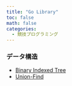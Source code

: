 ```yaml
---
title: "Go Library"
toc: false
math: false
categories:
  - 競技プログラミング
---
```


### データ構造

- [Binary Indexed Tree](./binary-indexed-tree/)
- [Union-Find](./union-find/)
